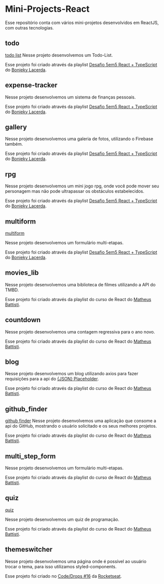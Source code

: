 # Mini-Projects-React
Esse repositório conta com vários mini-projetos desenvolvidos em ReactJS, com outras tecnologias.

## todo
[todo list](https://todolist222.vercel.app/)
Nesse projeto desenvolvemos um Todo-List.

Esse projeto foi criado através da playlist [Desafio 5em5 React + TypeScript](https://www.youtube.com/playlist?list=PL_kvSTSEFm2CwHCtvTk0llGDvM0L2jx3O) do [Bonieky Lacerda](https://github.com/bonieky).

## expense-tracker

Nesse projeto desenvolvemos um sistema de finanças pessoais.

Esse projeto foi criado através da playlist [Desafio 5em5 React + TypeScript](https://www.youtube.com/playlist?list=PL_kvSTSEFm2CwHCtvTk0llGDvM0L2jx3O) do [Bonieky Lacerda](https://github.com/bonieky).

## gallery
Nesse projeto desenvolvemos uma galeria de fotos, utilizando o Firebase também.

Esse projeto foi criado através da playlist [Desafio 5em5 React + TypeScript](https://www.youtube.com/playlist?list=PL_kvSTSEFm2CwHCtvTk0llGDvM0L2jx3O) do [Bonieky Lacerda](https://github.com/bonieky).

## rpg

Nesse projeto desenvolvemos um mini jogo rpg, onde você pode mover seu personagem mas não pode ultrapassar os obstáculos estabelecidos.

Esse projeto foi criado através da playlist [Desafio 5em5 React + TypeScript](https://www.youtube.com/playlist?list=PL_kvSTSEFm2CwHCtvTk0llGDvM0L2jx3O) do [Bonieky Lacerda](https://github.com/bonieky).

## multiform
[multiform](https://multiform-one.vercel.app/)

Nesse projeto desenvolvemos um formulário multi-etapas.

Esse projeto foi criado através da playlist [Desafio 5em5 React + TypeScript](https://www.youtube.com/playlist?list=PL_kvSTSEFm2CwHCtvTk0llGDvM0L2jx3O) do [Bonieky Lacerda](https://github.com/bonieky).

## movies_lib
Nesse projeto desenvolvemos uma biblioteca de filmes utilizando a API do TMBD.

Esse projeto foi criado através da playlist do curso de React do [Matheus Battisti](https://github.com/matheusbattisti).

## countdown
Nesse projeto desenvolvemos uma contagem regressiva para o ano novo.

Esse projeto foi criado através da playlist do curso de React do [Matheus Battisti](https://github.com/matheusbattisti).

## blog
Nesse projeto desenvolvemos um blog utilizando axios para fazer requisições para a api do [{JSON} Placeholder](https://jsonplaceholder.typicode.com/).

Esse projeto foi criado através da playlist do curso de React do [Matheus Battisti](https://github.com/matheusbattisti).

## github_finder
[github finder](https://github-findeer.vercel.app/)
Nesse projeto desenvolvemos uma aplicação que consome a api do GitHub, mostrando o usuário solicitado e os seus melhores projetos.

Esse projeto foi criado através da playlist do curso de React do [Matheus Battisti](https://github.com/matheusbattisti).

## multi_step_form
Nesse projeto desenvolvemos um formulário multi-etapas.

Esse projeto foi criado através da playlist do curso de React do [Matheus Battisti](https://github.com/matheusbattisti).

## quiz
[quiz](https://quiz-eta-drab.vercel.app/)

Nesse projeto desenvolvemos um quiz de programação.

Esse projeto foi criado através da playlist do curso de React do [Matheus Battisti](https://github.com/matheusbattisti).

## themeswitcher
Nesse projeto desenvolvemos uma página onde é possível ao usuário trocar o tema, para isso utilizamos styled-components.

Esse projeto foi criado no [Code/Drops #16](https://youtu.be/ngVU74daJ8Y) da [Rocketseat](https://www.rocketseat.com.br/).
